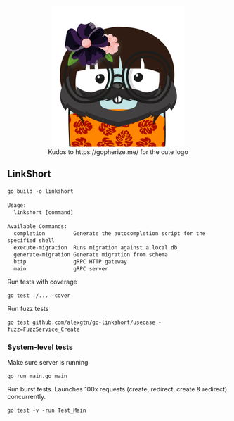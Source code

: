 <p align="center">
  <img src="go-linkshort-logo-scaled.png" />
  <br />
  Kudos to https://gopherize.me/ for the cute logo
</p>

## LinkShort

```
go build -o linkshort

Usage:
  linkshort [command]

Available Commands:
  completion         Generate the autocompletion script for the specified shell
  execute-migration  Runs migration against a local db
  generate-migration Generate migration from schema
  http               gRPC HTTP gateway
  main               gRPC server
```

Run tests with coverage

```
go test ./... -cover
```

Run fuzz tests

```
go test github.com/alexgtn/go-linkshort/usecase -fuzz=FuzzService_Create
```

### System-level tests

Make sure server is running

```
go run main.go main
```

Run burst tests. Launches 100x requests (create, redirect, create & redirect) concurrently.
```
go test -v -run Test_Main
```